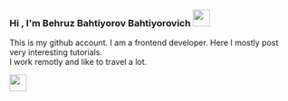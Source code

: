 ### Hi , I'm Behruz Bahtiyorov Bahtiyorovich <img src="https://media.giphy.com/media/hvRJCLFzcasrR4ia7z/giphy.gif" width="30px" height="30px"/>

This is my github account. I am a frontend developer. Here I mostly post very interesting tutorials. <br/>
I work remotly and like to travel a lot.

<a href="https://t.me/MusLim_4727">
  <img src="https://avatanplus.com/files/resources/mid/57aa2addd6fb115670b772b9.png" width="30px"/>
</a>



